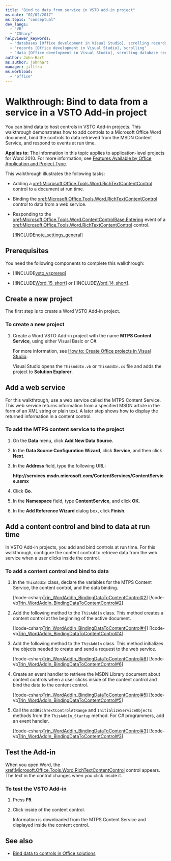 ```yaml
---
title: "Bind to data from service in VSTO add-in project"
ms.date: "02/02/2017"
ms.topic: "conceptual"
dev_langs:
  - "VB"
  - "CSharp"
helpviewer_keywords:
  - "databases [Office development in Visual Studio], scrolling records"
  - "records [Office development in Visual Studio], scrolling"
  - "data [Office development in Visual Studio], scrolling database records"
author: John-Hart
ms.author: johnhart
manager: jillfra
ms.workload:
  - "office"
---
```

# Walkthrough: Bind to data from a service in a VSTO Add-in project
  You can bind data to host controls in VSTO Add-in projects. This walkthrough demonstrates how to add controls to a Microsoft Office Word document, bind the controls to data retrieved from the MSDN Content Service, and respond to events at run time.

 **Applies to:** The information in this topic applies to application-level projects for Word 2010. For more information, see [Features Available by Office Application and Project Type](../vsto/features-available-by-office-application-and-project-type.md).

 This walkthrough illustrates the following tasks:

- Adding a <xref:Microsoft.Office.Tools.Word.RichTextContentControl> control to a document at run time.

- Binding the <xref:Microsoft.Office.Tools.Word.RichTextContentControl> control to data from a web service.

- Responding to the <xref:Microsoft.Office.Tools.Word.ContentControlBase.Entering> event of a <xref:Microsoft.Office.Tools.Word.RichTextContentControl> control.

  [!INCLUDE[note_settings_general](../sharepoint/includes/note-settings-general-md.md)]

## Prerequisites
 You need the following components to complete this walkthrough:

- [!INCLUDE[vsto_vsprereq](../vsto/includes/vsto-vsprereq-md.md)]

- [!INCLUDE[Word_15_short](../vsto/includes/word-15-short-md.md)] or [!INCLUDE[Word_14_short](../vsto/includes/word-14-short-md.md)].

## Create a new project
 The first step is to create a Word VSTO Add-in project.

### To create a new project

1. Create a Word VSTO Add-in project with the name **MTPS Content Service**, using either Visual Basic or C#.

     For more information, see [How to: Create Office projects in Visual Studio](../vsto/how-to-create-office-projects-in-visual-studio.md).

     Visual Studio opens the `ThisAddIn.vb` or `ThisAddIn.cs` file and adds the project to **Solution Explorer**.

## Add a web service
 For this walkthrough, use a web service called the MTPS Content Service. This web service returns information from a specified MSDN article in the form of an XML string or plain text. A later step shows how to display the returned information in a content control.

### To add the MTPS content service to the project

1. On the **Data** menu, click **Add New Data Source**.

2. In the **Data Source Configuration Wizard**, click **Service**, and then click **Next**.

3. In the **Address** field, type the following URL:

     **http:\//services.msdn.microsoft.com/ContentServices/ContentService.asmx**

4. Click **Go**.

5. In the **Namespace** field, type **ContentService**, and click **OK**.

6. In the **Add Reference Wizard** dialog box, click **Finish**.

## Add a content control and bind to data at run time
 In VSTO Add-in projects, you add and bind controls at run time. For this walkthrough, configure the content control to retrieve data from the web service when a user clicks inside the control.

### To add a content control and bind to data

1. In the `ThisAddIn` class, declare the variables for the MTPS Content Service, the content control, and the data binding.

     [!code-csharp[Trin_WordAddIn_BindingDataToContentControl#2](../vsto/codesnippet/CSharp/trin_wordaddin_bindingdatatocontentcontrol/ThisAddIn.cs#2)]
     [!code-vb[Trin_WordAddIn_BindingDataToContentControl#2](../vsto/codesnippet/VisualBasic/trin_wordaddin_bindingdatatocontentcontrol/ThisAddIn.vb#2)]

2. Add the following method to the `ThisAddIn` class. This method creates a content control at the beginning of the active document.

     [!code-csharp[Trin_WordAddIn_BindingDataToContentControl#4](../vsto/codesnippet/CSharp/trin_wordaddin_bindingdatatocontentcontrol/ThisAddIn.cs#4)]
     [!code-vb[Trin_WordAddIn_BindingDataToContentControl#4](../vsto/codesnippet/VisualBasic/trin_wordaddin_bindingdatatocontentcontrol/ThisAddIn.vb#4)]

3. Add the following method to the `ThisAddIn` class. This method initializes the objects needed to create and send a request to the web service.

     [!code-csharp[Trin_WordAddIn_BindingDataToContentControl#6](../vsto/codesnippet/CSharp/trin_wordaddin_bindingdatatocontentcontrol/ThisAddIn.cs#6)]
     [!code-vb[Trin_WordAddIn_BindingDataToContentControl#6](../vsto/codesnippet/VisualBasic/trin_wordaddin_bindingdatatocontentcontrol/ThisAddIn.vb#6)]

4. Create an event handler to retrieve the MSDN Library document about content controls when a user clicks inside of the content control and bind the data to the content control.

     [!code-csharp[Trin_WordAddIn_BindingDataToContentControl#5](../vsto/codesnippet/CSharp/trin_wordaddin_bindingdatatocontentcontrol/ThisAddIn.cs#5)]
     [!code-vb[Trin_WordAddIn_BindingDataToContentControl#5](../vsto/codesnippet/VisualBasic/trin_wordaddin_bindingdatatocontentcontrol/ThisAddIn.vb#5)]

5. Call the `AddRichTextControlAtRange` and `InitializeServiceObjects` methods from the `ThisAddIn_Startup` method. For C# programmers, add an event handler.

     [!code-csharp[Trin_WordAddIn_BindingDataToContentControl#3](../vsto/codesnippet/CSharp/trin_wordaddin_bindingdatatocontentcontrol/ThisAddIn.cs#3)]
     [!code-vb[Trin_WordAddIn_BindingDataToContentControl#3](../vsto/codesnippet/VisualBasic/trin_wordaddin_bindingdatatocontentcontrol/ThisAddIn.vb#3)]

## Test the Add-in
 When you open Word, the <xref:Microsoft.Office.Tools.Word.RichTextContentControl> control appears. The text in the control changes when you click inside it.

### To test the VSTO Add-in

1. Press **F5**.

2. Click inside of the content control.

     Information is downloaded from the MTPS Content Service and displayed inside the content control.

## See also
- [Bind data to controls in Office solutions](../vsto/binding-data-to-controls-in-office-solutions.md)
